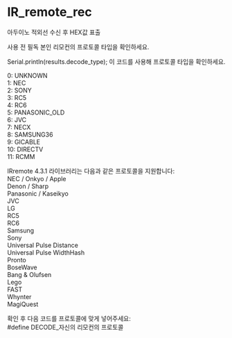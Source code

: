 # IR_remote_rec
아두이노 적외선 수신 후 HEX값 표출


사용 전 필독 
본인 리모컨의 프로토콜 타입을 확인하세요.

Serial.println(results.decode_type); 이 코드를 사용해 프로토콜 타입을 확인하세요.

0: UNKNOWN   
1: NEC   
2: SONY   
3: RC5   
4: RC6   
5: PANASONIC_OLD   
6: JVC   
7: NECX   
8: SAMSUNG36   
9: GICABLE   
10: DIRECTV   
11: RCMM   
 
IRremote 4.3.1 라이브러리는 다음과 같은 프로토콜을 지원합니다:   
NEC / Onkyo / Apple    
Denon / Sharp   
Panasonic / Kaseikyo   
JVC   
LG    
RC5   
RC6   
Samsung   
Sony   
Universal Pulse Distance   
Universal Pulse WidthHash   
Pronto   
BoseWave   
Bang & Olufsen   
Lego   
FAST   
Whynter   
MagiQuest   


확인 후 다음 코드를 프로토콜에 맞게 넣어주세요:   
#define DECODE_자신의 리모컨의 프로토콜

